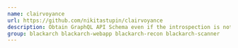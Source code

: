 ```yaml
---
name: clairvoyance
url: https://github.com/nikitastupin/clairvoyance
description: Obtain GraphQL API Schema even if the introspection is not enabled.
group: blackarch blackarch-webapp blackarch-recon blackarch-scanner
---
```


